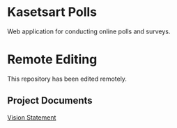 # Kasetsart Polls
Web application for conducting online polls and surveys.

# Remote Editing
This repository has been edited remotely.

## Project Documents

[Vision Statement](../../wiki/Vision%20Statement)
